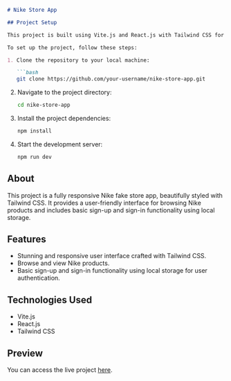 
```markdown
# Nike Store App

## Project Setup

This project is built using Vite.js and React.js with Tailwind CSS for styling.

To set up the project, follow these steps:

1. Clone the repository to your local machine:

   ```bash
   git clone https://github.com/your-username/nike-store-app.git
   ```

2. Navigate to the project directory:

   ```bash
   cd nike-store-app
   ```

3. Install the project dependencies:

   ```bash
   npm install
   ```

4. Start the development server:

   ```bash
   npm run dev
   ```

## About

This project is a fully responsive Nike fake store app, beautifully styled with Tailwind CSS. It provides a user-friendly interface for browsing Nike products and includes basic sign-up and sign-in functionality using local storage.

## Features

- Stunning and responsive user interface crafted with Tailwind CSS.
- Browse and view Nike products.
- Basic sign-up and sign-in functionality using local storage for user authentication.

## Technologies Used

- Vite.js
- React.js
- Tailwind CSS

## Preview

You can access the live project [here](https://nike-store-app-omega.vercel.app/).






